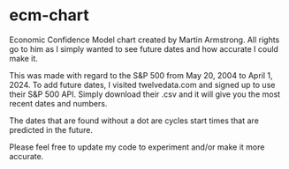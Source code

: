 # ecm-chart
Economic Confidence Model chart created by Martin Armstrong. All rights go to him as I simply wanted to see future dates and how accurate I could make it.

This was made with regard to the S&P 500 from May 20, 2004 to April 1, 2024.
To add future dates, I visited twelvedata.com and signed up to use their S&P 500 API. Simply download their .csv and it will give you the most recent dates and numbers.

The dates that are found without a dot are cycles start times that are predicted in the future.

Please feel free to update my code to experiment and/or make it more accurate.
